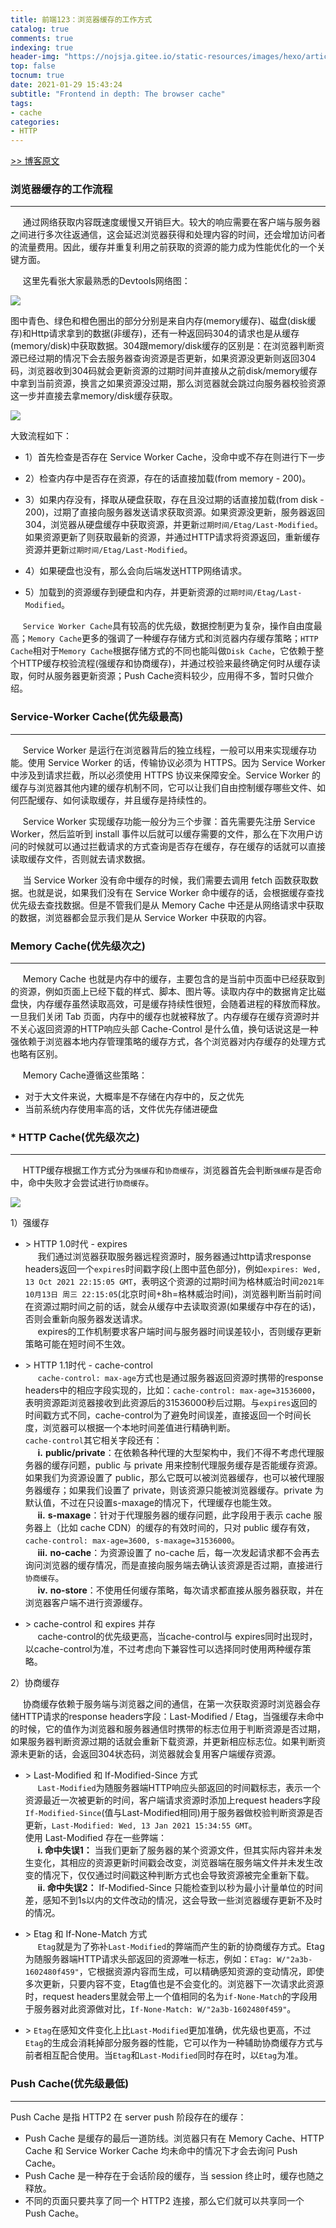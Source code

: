 ```yaml
---
title: 前端123：浏览器缓存的工作方式
catalog: true
comments: true
indexing: true
header-img: "https://nojsja.gitee.io/static-resources/images/hexo/article_header/article_header.jpg"
top: false
tocnum: true
date: 2021-01-29 15:43:24
subtitle: "Frontend in depth: The browser cache"
tags:
- cache
categories:
- HTTP
---
```


[>> 博客原文 ](https://nojsja.gitee.io/blogs/2021/01/29/%E5%89%8D%E7%AB%AF123%EF%BC%9A%E6%B5%8F%E8%A7%88%E5%99%A8%E7%BC%93%E5%AD%98%E7%9A%84%E5%B7%A5%E4%BD%9C%E6%96%B9%E5%BC%8F/)

### 浏览器缓存的工作流程
--------------------

&nbsp;&nbsp;&nbsp;&nbsp; 通过网络获取内容既速度缓慢又开销巨大。较大的响应需要在客户端与服务器之间进行多次往返通信，这会延迟浏览器获得和处理内容的时间，还会增加访问者的流量费用。因此，缓存并重复利用之前获取的资源的能力成为性能优化的一个关键方面。

&nbsp;&nbsp;&nbsp;&nbsp; 这里先看张大家最熟悉的Devtools网络图：

![](http://nojsja.gitee.io/static-resources/images/http/network.png)

图中青色、绿色和橙色圈出的部分分别是来自内存(memory缓存)、磁盘(disk缓存)和Http请求拿到的数据(非缓存)，还有一种返回码304的请求也是从缓存(memory/disk)中获取数据。304跟memory/disk缓存的区别是：在浏览器判断资源已经过期的情况下会去服务器查询资源是否更新，如果资源没更新则返回304码，浏览器收到304码就会更新资源的过期时间并直接从之前disk/memory缓存中拿到当前资源，换言之如果资源没过期，那么浏览器就会跳过向服务器校验资源这一步并直接去拿memory/disk缓存获取。  

![](http://nojsja.gitee.io/static-resources/images/http/http_cache2.png)

大致流程如下：

- 1）首先检查是否存在 Service Worker Cache，没命中或不存在则进行下一步

- 2）检查内存中是否存在资源，存在的话直接加载(from memory - 200)。

- 3）如果内存没有，择取从硬盘获取，存在且没过期的话直接加载(from disk - 200)，过期了直接向服务器发送请求获取资源。如果资源没更新，服务器返回304，浏览器从硬盘缓存中获取资源，并更新`过期时间/Etag/Last-Modified`。如果资源更新了则获取最新的资源，并通过HTTP请求将资源返回，重新缓存资源并更新`过期时间/Etag/Last-Modified`。

- 4）如果硬盘也没有，那么会向后端发送HTTP网络请求。

- 5）加载到的资源缓存到硬盘和内存，并更新资源的`过期时间/Etag/Last-Modified`。

&nbsp;&nbsp;&nbsp;&nbsp; `Service Worker Cache`具有较高的优先级，数据控制更为复杂，操作自由度最高；`Memory Cache`更多的强调了一种缓存存储方式和浏览器内存缓存策略；`HTTP Cache`相对于`Memory Cache`根据存储方式的不同也能叫做`Disk Cache`，它依赖于整个HTTP缓存校验流程(强缓存和协商缓存)，并通过校验来最终确定何时从缓存读取，何时从服务器更新资源；Push Cache资料较少，应用得不多，暂时只做介绍。

### Service-Worker Cache(优先级最高)
---

&nbsp;&nbsp;&nbsp;&nbsp; Service Worker 是运行在浏览器背后的独立线程，一般可以用来实现缓存功能。使用 Service Worker 的话，传输协议必须为 HTTPS。因为 Service Worker 中涉及到请求拦截，所以必须使用 HTTPS 协议来保障安全。Service Worker 的缓存与浏览器其他内建的缓存机制不同，它可以让我们自由控制缓存哪些文件、如何匹配缓存、如何读取缓存，并且缓存是持续性的。

&nbsp;&nbsp;&nbsp;&nbsp; Service Worker 实现缓存功能一般分为三个步骤：首先需要先注册 Service Worker，然后监听到 install 事件以后就可以缓存需要的文件，那么在下次用户访问的时候就可以通过拦截请求的方式查询是否存在缓存，存在缓存的话就可以直接读取缓存文件，否则就去请求数据。

&nbsp;&nbsp;&nbsp;&nbsp; 当 Service Worker 没有命中缓存的时候，我们需要去调用 fetch 函数获取数据。也就是说，如果我们没有在 Service Worker 命中缓存的话，会根据缓存查找优先级去查找数据。但是不管我们是从 Memory Cache 中还是从网络请求中获取的数据，浏览器都会显示我们是从 Service Worker 中获取的内容。

### Memory Cache(优先级次之)
---

&nbsp;&nbsp;&nbsp;&nbsp; Memory Cache 也就是内存中的缓存，主要包含的是当前中页面中已经获取到的资源，例如页面上已经下载的样式、脚本、图片等。读取内存中的数据肯定比磁盘快，内存缓存虽然读取高效，可是缓存持续性很短，会随着进程的释放而释放。 一旦我们关闭 Tab 页面，内存中的缓存也就被释放了。内存缓存在缓存资源时并不关心返回资源的HTTP响应头部 Cache-Control 是什么值，换句话说这是一种强依赖于浏览器本地内存管理策略的缓存方式，各个浏览器对内存缓存的处理方式也略有区别。

&nbsp;&nbsp;&nbsp;&nbsp; Memory Cache遵循这些策略：
- 对于大文件来说，大概率是不存储在内存中的，反之优先
- 当前系统内存使用率高的话，文件优先存储进硬盘

### * HTTP Cache(优先级次之)
---

&nbsp;&nbsp;&nbsp;&nbsp; HTTP缓存根据工作方式分为`强缓存`和`协商缓存`，浏览器首先会判断`强缓存`是否命中，命中失败才会尝试进行`协商缓存`。

![](http://nojsja.gitee.io/static-resources/images/http/http_cache.png)

1）强缓存  

- \> HTTP 1.0时代 - expires  
&nbsp;&nbsp;&nbsp;&nbsp; 我们通过浏览器获取服务器远程资源时，服务器通过http请求response headers返回一个`expires`时间戳字段(上图中蓝色部分)，例如`expires: Wed, 13 Oct 2021 22:15:05 GMT`，表明这个资源的过期时间为格林威治时间`2021年10月13日 周三 22:15:05`(北京时间+8h=格林威治时间)，浏览器判断当前时间在资源过期时间之前的话，就会从缓存中去读取资源(如果缓存中存在的话)，否则会重新向服务器发送请求。  
&nbsp;&nbsp;&nbsp;&nbsp; expires的工作机制要求客户端时间与服务器时间误差较小，否则缓存更新策略可能在短时间不生效。

- \> HTTP 1.1时代 - cache-control  
&nbsp;&nbsp;&nbsp;&nbsp; `cache-control: max-age`方式也是通过服务器返回资源时携带的response headers中的相应字段实现的，比如：`cache-control: max-age=31536000`，表明资源距浏览器接收到此资源后的31536000秒后过期。与`expires`返回的时间戳方式不同，cache-control为了避免时间误差，直接返回一个时间长度，浏览器可以根据一个本地时间差值进行精确判断。  
`cache-control`其它相关字段还有：  
&nbsp;&nbsp;&nbsp;&nbsp; __i.__ __public/private__：在依赖各种代理的大型架构中，我们不得不考虑代理服务器的缓存问题，public 与 private 用来控制代理服务缓存是否能缓存资源。如果我们为资源设置了 public，那么它既可以被浏览器缓存，也可以被代理服务器缓存；如果我们设置了 private，则该资源只能被浏览器缓存。private 为默认值，不过在只设置s-maxage的情况下，代理缓存也能生效。   
&nbsp;&nbsp;&nbsp;&nbsp; __ii.__ __s-maxage__：针对于代理服务器的缓存问题，此字段用于表示 cache 服务器上（比如 cache CDN）的缓存的有效时间的，只对 public 缓存有效，`cache-control: max-age=3600, s-maxage=31536000`。  
&nbsp;&nbsp;&nbsp;&nbsp; __iii.__ __no-cache__：为资源设置了 no-cache 后，每一次发起请求都不会再去询问浏览器的缓存情况，而是直接向服务端去确认该资源是否过期，直接进行`协商缓存`。   
&nbsp;&nbsp;&nbsp;&nbsp; __iv.__ __no-store__：不使用任何缓存策略，每次请求都直接从服务器获取，并在浏览器客户端不进行资源缓存。   

- \> cache-control 和 expires 并存  
&nbsp;&nbsp;&nbsp;&nbsp; cache-control的优先级更高，当cache-control与 expires同时出现时，以cache-control为准，不过考虑向下兼容性可以选择同时使用两种缓存策略。

2）协商缓存

&nbsp;&nbsp;&nbsp;&nbsp; 协商缓存依赖于服务端与浏览器之间的通信，在第一次获取资源时浏览器会存储HTTP请求的response headers字段：Last-Modified / Etag，当强缓存未命中的时候，它的值作为浏览器和服务器通信时携带的标志位用于判断资源是否过期，如果服务器判断资源过期的话就会重新下载资源，并更新相应标志位。如果判断资源未更新的话，会返回304状态码，浏览器就会复用客户端缓存资源。

- \> Last-Modified 和 If-Modified-Since 方式  
&nbsp;&nbsp;&nbsp;&nbsp; `Last-Modified`为随服务器端HTTP响应头部返回的时间戳标志，表示一个资源最近一次被更新的时间，客户端请求资源时添加上request headers字段`If-Modified-Since`(值与Last-Modified相同)用于服务器做校验判断资源是否更新，`Last-Modified: Wed, 13 Jan 2021 15:34:55 GMT`。  
使用 Last-Modified 存在一些弊端：  
&nbsp;&nbsp;&nbsp;&nbsp; __i. 命中失误1：__ 当我们更新了服务器的某个资源文件，但其实际内容并未发生变化，其相应的资源更新时间戳会改变，浏览器端在服务端文件并未发生改变的情况下，仅仅通过时间戳这种判断方式也会导致资源被完全重新下载。  
&nbsp;&nbsp;&nbsp;&nbsp; __ii. 命中失误2：__ If-Modified-Since 只能检查到以秒为最小计量单位的时间差，感知不到1s以内的文件改动的情况，这会导致一些浏览器缓存更新不及时的情况。

- \> Etag 和 If-None-Match 方式  
&nbsp;&nbsp;&nbsp;&nbsp; `Etag`就是为了弥补`Last-Modified`的弊端而产生的新的协商缓存方式。Etag为随服务器端HTTP请求头部返回的资源唯一标志，例如：`ETag: W/"2a3b-1602480f459"`，它根据资源内容而生成，可以精确感知资源的变动情况，即使多次更新，只要内容不变，Etag值也是不会变化的。浏览器下一次请求此资源时，request headers里就会带上一个值相同的名为`if-None-Match`的字段用于服务器对此资源做对比，`If-None-Match: W/"2a3b-1602480f459"`。

- \> `Etag`在感知文件变化上比`Last-Modified`更加准确，优先级也更高，不过`Etag`的生成会消耗掉部分服务器的性能，它可以作为一种辅助协商缓存方式与前者相互配合使用。当`Etag`和`Last-Modified`同时存在时，以`Etag`为准。

### Push Cache(优先级最低)
---

Push Cache 是指 HTTP2 在 server push 阶段存在的缓存：

- Push Cache 是缓存的最后一道防线。浏览器只有在 Memory Cache、HTTP Cache 和 Service Worker Cache 均未命中的情况下才会去询问 Push Cache。
- Push Cache 是一种存在于会话阶段的缓存，当 session 终止时，缓存也随之释放。
- 不同的页面只要共享了同一个 HTTP2 连接，那么它们就可以共享同一个 Push Cache。

